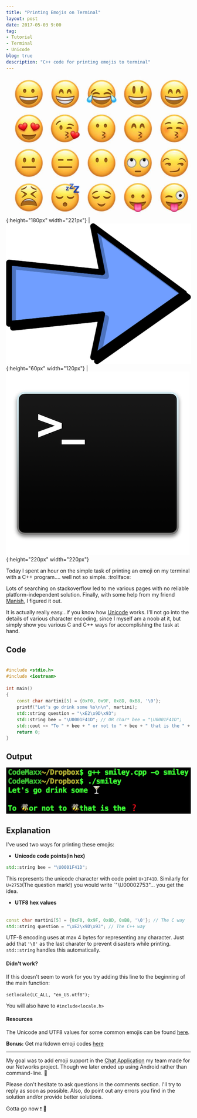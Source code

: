 ```yaml
---
title: "Printing Emojis on Terminal"
layout: post
date: 2017-05-03 9:00
tag:
- Tutorial
- Terminal
- Unicode
blog: true
description: "C++ code for printing emojis to terminal"
---
```


![Emojis](/assets/images/emoji/emoji.jpg){:height="180px" width="221px"} | ![Right arrow](/assets/images/emoji/rightarrow.png){:height="60px" width="120px"} | ![Terminal](/assets/images/emoji/terminal.png){:height="220px" width="220px"}


Today I spent an hour on the simple task of printing an emoji on my terminal with a C++ program.... well not so simple. :trollface:

Lots of searching on stackoverflow led to me various pages with no reliable platform-independent solution. Finally, with some help from my friend [Manish](http://manishearth.github.io/), I figured it out.

It is actually really easy...if you know how [Unicode](http://unicode.org/standard/WhatIsUnicode.html) works. I'll not go into the details of various character encoding, since I myself am a noob at it, but simply show you various C and C++ ways for accomplishing the task at hand.

## Code

```cpp

#include <stdio.h>
#include <iostream>

int main()
{
    const char martini[5] = {0xF0, 0x9F, 0x8D, 0xB8, '\0'};
    printf("Let's go drink some %s\n\n", martini);
    std::string question = "\xE2\x9D\x93";
    std::string bee = "\U0001F41D"; // OR char* bee = "\U0001F41D";
    std::cout << "To " + bee + " or not to " + bee + " that is the " + question<< std::endl;
    return 0;
}
```

## Output

![Smileys on Terminal](/assets/images/emoji/smileyout.png)

## Explanation

I've used two ways for printing these emojis:

- **Unicode code points(in hex)**

```cpp
std::string bee = "\U0001F41D";
```

This represents the unicode character with code point `U+1F41D`. Similarly for `U+2753`(The question mark!) you would write `"\U00002753"... you get the idea.

- **UTF8 hex values**

```cpp

const char martini[5] = {0xF0, 0x9F, 0x8D, 0xB8, '\0'}; // The C way
std::string question = "\xE2\x9D\x93"; // The C++ way
```

UTF-8 encoding uses at max 4 bytes for representing any character. Just add that `'\0'` as the last charater to prevent disasters while printing. `std::string` handles this automatically.

#### Didn't work?

If this doesn't seem to work for you try adding this line to the beginning of the main function:

`setlocale(LC_ALL, "en_US.utf8");`

You will also have to `#include<locale.h>`

#### Resources

The Unicode and UTF8 values for some common emojis can be found [here](https://apps.timwhitlock.info/emoji/tables/unicode).

**Bonus:** Get markdown emoji codes [here](https://www.webpagefx.com/tools/emoji-cheat-sheet/)

---

My goal was to add emoji support in the [Chat Application](https://github.com/CodeMaxx/Chat-Application) my team made for our Networks project. Though we later ended up using Android rather than command-line. :iphone:

Please don't hesitate to ask questions in the comments section. I'll try to reply as soon as possible. Also, do point out any errors you find in the solution and/or provide better solutions.

Gotta go now :exclamation: :running:
